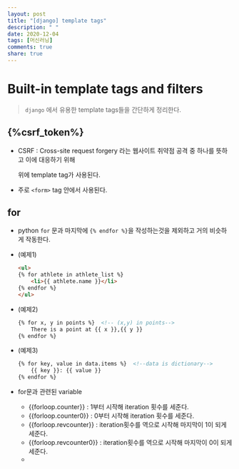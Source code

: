 ```yaml
---
layout: post
title: "[django] template tags"
description: " "
date: 2020-12-04
tags: [머신러닝]
comments: true
share: true
---
```


# Built-in template tags and filters

> `django` 에서 유용한 template tags들을 간단하게 정리한다.



## {%csrf_token%}

* CSRF : Cross-site request forgery 라는 웹사이트 취약점 공격 중 하나를 뜻하고 이에 대응하기 위해

  위에 template tag가 사용된다.

* 주로 `<form>` tag 안에서 사용된다.



## for

* python `for` 문과 마지막에 `{% endfor %}`을 작성하는것을 제외하고 거의 비슷하게 작동한다.

* (예제1)

  ```html
  <ul>
  {% for athlete in athlete_list %}
      <li>{{ athlete.name }}</li>
  {% endfor %}
  </ul>
  ```

* (예제2)

  ```html
  {% for x, y in points %}  <!-- (x,y) in points-->
      There is a point at {{ x }},{{ y }}
  {% endfor %}
  ```

* (예제3)

  ```html
  {% for key, value in data.items %}  <!--data is dictionary-->
      {{ key }}: {{ value }}
  {% endfor %}
  ```

* for문과  관련된 variable

  * {{forloop.counter}} : 1부터 시작해 iteration 횟수를 세준다.
  * {{forloop.counter0}} : 0부터 시작해 iteration 횟수를 세준다. 
  * {{forloop.revcounter}} : iteration횟수를 역으로 시작해 마지막이 1이 되게 세준다.
  * {{forloop.revcounter0}} : iteration횟수를 역으로 시작해 마지막이 0이 되게 세준다.
  * 

